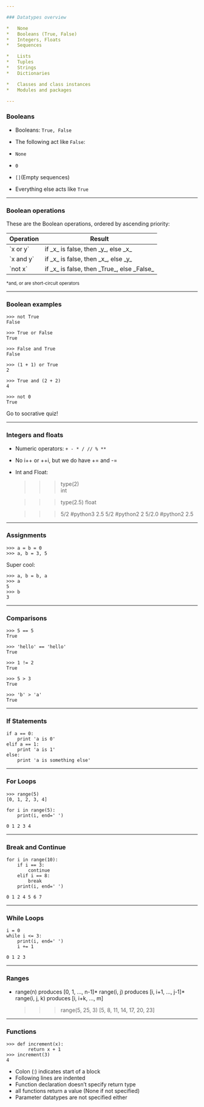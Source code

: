 ```yaml
---

### Datatypes overview

*   None
*   Booleans (True, False)
*   Integers, Floats
*   Sequences

*   Lists
*   Tuples
*   Strings
*   Dictionaries

*   Classes and class instances
*   Modules and packages

---
```


### Booleans

*   Booleans: `True, False`
*   The following act like `False`:

*   `None`
*   `0`
*   `[]`(Empty sequences)

*   Everything else acts like `True`

---

### Boolean operations

These are the Boolean operations, ordered by ascending priority:

<table class="fragment">

<thead valign="bottom">

<tr>

<th class="head">Operation</th>

<th class="head">Result</th>

</tr>

</thead>

<tbody valign="top">

<tr>

<td>`x or y`</td>

<td>if _x_ is false, then _y_, else _x_</td>

</tr>

<tr>

<td>`x and y`</td>

<td>if _x_ is false, then _x_, else _y_</td>

</tr>

<tr>

<td>`not x`</td>

<td>if _x_ is false, then _True_, else _False_</td>

</tr>

</tbody>

</table>

<small>*and, or are short-circuit operators</small>

---

### Boolean examples

    >>> not True
    False

    >>> True or False
    True

    >>> False and True
    False

    >>> (1 + 1) or True
    2

    >>> True and (2 + 2)
    4

    >>> not 0
    True

Go to socrative quiz!

---

### Integers and floats

*   Numeric operators: `+ - * / // % **`
*   No i++ or ++i, but we do have += and -=
*   Int and Float:

    >>> type(2)                        
    int

    >>> type(2.5)
    float

    >>> 5/2 #python3
    2.5
    >>> 5/2 #python2
    2
    >>> 5/2.0 #python2
    2.5

---

### Assignments

    >>> a = b = 0
    >>> a, b = 3, 5                    

Super cool:

    >>> a, b = b, a
    >>> a
    5
    >>> b
    3                                       

---

### Comparisons

    >>> 5 == 5
    True

    >>> 'hello' == 'hello'
    True                

    >>> 1 != 2
    True                

    >>> 5 > 3
    True                

    >>> 'b' > 'a'
    True                

---


### If Statements

    if a == 0:
        print 'a is 0'
    elif a == 1:
        print 'a is 1'
    else:
        print 'a is something else'

---

### For Loops

    >>> range(5)
    [0, 1, 2, 3, 4]

    for i in range(5):
        print(i, end=' ')

    0 1 2 3 4

---

### Break and Continue

    for i in range(10):
        if i == 3:
            continue
        elif i == 8:
            break
        print(i, end=' ')

    0 1 2 4 5 6 7              

---

### While Loops

    i = 0
    while i <= 3:
        print(i, end=' ')
        i += 1

    0 1 2 3

---

### Ranges

*   range(n) produces [0, 1, ..., n-1]*   range(i, j) produces [i, i+1, ..., j-1]*   range(i, j, k) produces [i, i+k, ..., m]

    >>> range(5, 25, 3)
    [5, 8, 11, 14, 17, 20, 23]

---

### Functions

    >>> def increment(x):
            return x + 1                    
    >>> increment(3) 
    4

*   Colon (:) indicates start of a block
*   Following lines are indented
*   Function declaration doesn’t specify return type
*   all functions return a value (None if not specified)
*   Parameter datatypes are not specified either